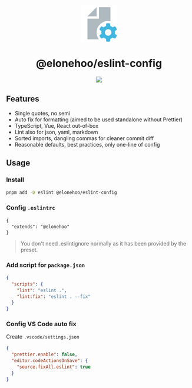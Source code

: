 <div align="center">
  <img src="./public/logo.svg" width="100px" height="100px">
</div>

<h1 align="center">
@elonehoo/eslint-config
</h1>

<div align="center">
  <a href="https://npmjs.com/package/@elonehoo/eslint-config">
  <img src="https://img.shields.io/npm/v/@elonehoo/eslint-config?color=81A2BE&label=">
  </a>
</div>

## Features

- Single quotes, no semi
- Auto fix for formatting (aimed to be used standalone without Prettier)
- TypeScript, Vue, React out-of-box
- Lint also for json, yaml, markdown
- Sorted imports, dangling commas for cleaner commit diff
- Reasonable defaults, best practices, only one-line of config

## Usage

### Install

```bash
pnpm add -D eslint @elonehoo/eslint-config
```

### Config `.eslintrc`

```eslintrc
{
  "extends": "@elonehoo"
}
```

> You don't need .eslintignore normally as it has been provided by the preset.

### Add script for `package.json`

```json
{
  "scripts": {
    "lint": "eslint .",
    "lint:fix": "eslint . --fix"
  }
}
```

### Config VS Code auto fix

Create `.vscode/settings.json`

```json
{
  "prettier.enable": false,
  "editor.codeActionsOnSave": {
    "source.fixAll.eslint": true
  }
}
```
